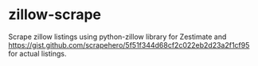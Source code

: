 # zillow-scrape

Scrape zillow listings using python-zillow library for Zestimate and https://gist.github.com/scrapehero/5f51f344d68cf2c022eb2d23a2f1cf95
for actual listings.
